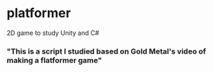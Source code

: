 # platformer
2D game to study Unity and C#

### "This is a script I studied based on Gold Metal's video of making a flatformer game"

